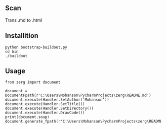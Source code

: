 ## Scan

Trans .md to .html

## Installition

    python bootstrap-buildout.py
    cd bin
    ./buildout
    
## Usage
    from zerg import document
    
    document = DocumentFpath(r'C:\Users\Mohanson\PycharmProjects\zerg\README.md')
    document.execute(Handler.SetAuthor('Mohanson'))
    document.execute(Handler.SetTitle())
    document.execute(Handler.SetDirectory())
    document.execute(Handler.DrawCode())
    print(document.soup)
    document.generate_fpath(r'C:\Users\Mohanson\PycharmProjects\zerg\README.html')
